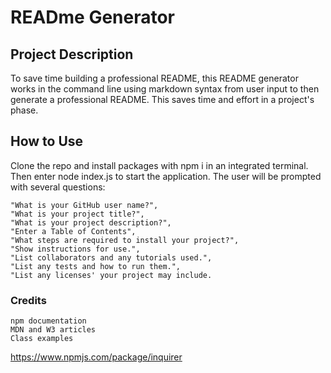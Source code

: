 # READme Generator

## Project Description
To save time building a professional README, this README generator works in the command line using markdown syntax from user input to then generate a professional README. This saves time and effort in a project's phase.

## How to Use
Clone the repo and install packages with npm i in an integrated terminal. Then enter node index.js to start the application. The user will be prompted with several questions:

	"What is your GitHub user name?",
    "What is your project title?",
    "What is your project description?",
    "Enter a Table of Contents",
    "What steps are required to install your project?",
    "Show instructions for use.",
	"List collaborators and any tutorials used.",
    "List any tests and how to run them.",
	"List any licenses' your project may include.

### Credits
	npm documentation 
	MDN and W3 articles
	Class examples
https://www.npmjs.com/package/inquirer
